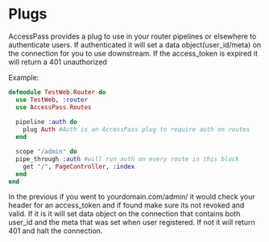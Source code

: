 # Plugs
AccessPass provides a plug to use in your router pipelines or elsewhere to authenticate users. If authenticated it will set a data object(user_id/meta) on the connection for you to use downstream. If the access_token is expired it will return a 401 unauthorized

Example:

```elixir
defmodule TestWeb.Router do
  use TestWeb, :router
  use AccessPass.Routes 
  
  pipeline :auth do
  	plug Auth #Auth is an AccessPass plug to require auth on routes
  end	

  scope "/admin" do
  pipe_through :auth #will run auth on every route in this block
    get "/", PageController, :index
  end
end
```
In the previous if you went to yourdomain.com/admin/ it would check your header for an access_token and if found make sure its not revoked and valid. If it is it will set data object on the connection that contains both user_id and the meta that was set when user registered. If not it will return 401 and halt the connection.